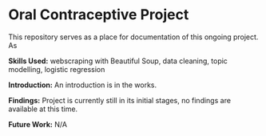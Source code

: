# Oral Contraceptive Project

This repository serves as a place for documentation of this ongoing project. As

**Skills Used:** webscraping with Beautiful Soup, data cleaning, topic modelling, logistic regression

**Introduction:** An introduction is in the works.

**Findings:** Project is currently still in its initial stages, no findings are available at this time. 

**Future Work:** N/A
